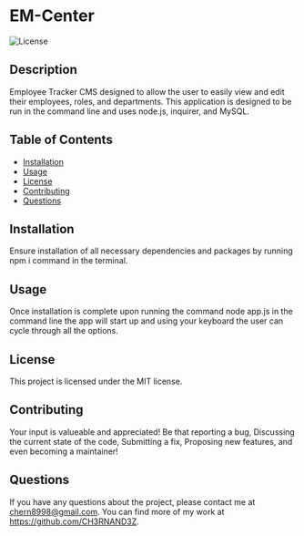  # EM-Center

![License](https://img.shields.io/badge/license-MIT-green.svg)

## Description

Employee Tracker CMS designed to allow the user to easily view and edit their employees, roles, and departments. This application is designed to be run in the command line and uses node.js, inquirer, and MySQL.

## Table of Contents

- [Installation](#installation)
- [Usage](#usage)
- [License](#license)
- [Contributing](#contributing)
- [Questions](#questions)

## Installation

Ensure installation of all necessary dependencies and packages by running npm i command in the terminal.

## Usage

Once installation is complete upon running the command node app.js in the command line the app will start up and using your keyboard the user can cycle through all the options.

## License

This project is licensed under the MIT license.

## Contributing

Your input is valueable and appreciated! Be that reporting a bug, Discussing the current state of the code, Submitting a fix, Proposing new features, and even becoming a maintainer!

## Questions

If you have any questions about the project, please contact me at chern8998@gmail.com. You can find more of my work at https://github.com/CH3RNAND3Z.
